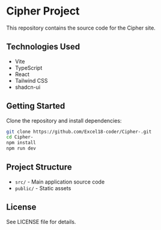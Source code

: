 
# Cipher Project

This repository contains the source code for the Cipher site.

## Technologies Used

- Vite
- TypeScript
- React
- Tailwind CSS
- shadcn-ui

## Getting Started

Clone the repository and install dependencies:

```sh
git clone https://github.com/Excel18-coder/Cipher-.git
cd Cipher-
npm install
npm run dev
```

## Project Structure

- `src/` - Main application source code
- `public/` - Static assets

## License

See LICENSE file for details.
